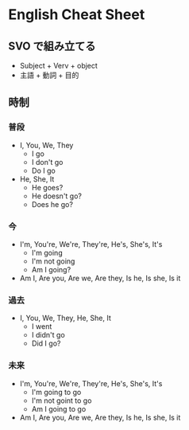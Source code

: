 # English Cheat Sheet

## SVO で組み立てる
- Subject + Verv + object
- 主語 + 動詞 + 目的

## 時制
### 普段
- I, You, We, They
  - I go
  - I don't go
  - Do I go
- He, She, It
  - He goes?
  - He doesn't go?
  - Does he go?
### 今
- I'm, You're, We're, They're, He's, She's, It's
  - I'm going
  - I'm not going
  - Am I going?
- Am I, Are you, Are we, Are they, Is he, Is she, Is it
### 過去
- I, You, We, They, He, She, It
  - I went
  - I didn't go
  - Did I go?
### 未来
- I'm, You're, We're, They're, He's, She's, It's
  - I'm going to go
  - I'm not goint to go
  - Am I going to go
- Am I, Are you, Are we, Are they, Is he, Is she, Is it

